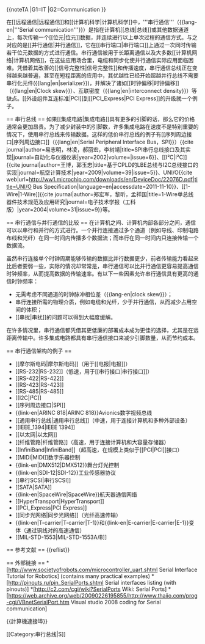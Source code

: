 {{noteTA
|G1=IT
|G2=Communication
}}

在[[远程通信|远程通信]]和[[计算机科学|计算机科学]]中，'''串行通信'''（{{lang-en|'''Serial communication'''}}）是指在计算机[[总线|总线]]或其他数据通道上，每次传输一个[[位元|位元]]数据，并连续进行以上单次过程的通信方式。与之对应的是[[并行通信|并行通信]]，它在[[串行端口|串行端口]]上通过一次同时传输若干位元数据的方式进行通信。串行通信被用于长距离通信以及大多数[[计算机网络|计算机网络]]，在这些应用场合里，电缆和同步化使并行通信实际应用面临困难。凭借着其改善的[[信号完整性|信号完整性]]和传播速度，串行通信总线正在变得越来越普遍，甚至在短程距离的应用中，其优越性已经开始超越并行总线不需要串行化元件({{lang|en|serializer}})，并解决了诸如[[时钟偏移|时钟偏移]]（{{lang|en|Clock skew}}）、互联密度（{{lang|en|interconnect density}}）等缺点。[[外设组件互连标准|PCI]]到[[PCI_Express|PCI Express]]的升级就一个例子。

== 串行总线 ==
如果[[集成电路|集成电路]]具有更多的引脚的话，那么它的价格通常会更加昂贵。为了减少封装中的引脚数，许多集成电路在速度不是特别重要的情况下，使用串行总线来传输数据。这样的低价串行总线的例子有[[序列周边接口|序列周边接口]]（{{lang|en|Serial Peripheral Interface Bus，SPI}}）<ref>{{cite journal|author=易志明，林凌，郝丽宏，李树靖|title=SPI串行总线接口及其实现|journal=自动化与仪器仪表|year=2002|volume=|issue=6}}</ref>、[[I²C|I²C]]<ref>{{cite journal|author=王博，郭玉忠|title=基于CPLD的LBE总线与I2C总线接口的实现|journal=航空计算技术|year=2009|volume=39|issue=5}}</ref>、UNI/O<ref>{{cite web|url=http://ww1.microchip.com/downloads/en/DeviceDoc/22076D.pdf|title=UNI/O Bus Specification|language=en|accessdate=2011-11-10}}</ref>、[[1-Wire|1-Wire]]<ref>{{cite journal|author=郑宏军，黎昕，孟祥国|title=1-Wire单总线器件技术规范及应用研究|journal=电子技术学报（工科版）|year=2004|volume=31|issue=9}}</ref>等。

== 串行通信与并行通信的比较 ==
在计算机之间、计算机内部各部分之间，通信可以以串行和并行的方式进行。一个并行连接通过多个通道（例如导线、印制电路布线和光纤）在同一时间内传播多个数据流；而串行在同一时间内只连接传输一个数据流。

虽然串行连接单个时钟周期能够传输的数据比并行数据更少，前者传输能力看起来比后者要弱一些，实际的情况却常常是，串行通信可以比并行通信更容易提高通信时钟频率，从而提高数据的传输速率。有以下一些因素允许串行通信具有更高的通信时钟频率：

* 无需考虑不同通道的时钟脉冲相位差（{{lang-en|clock skew}}）；
* 串行连接所需的物理介质，例如电缆和光纤，少于并行通信，从而减少占用空间的体积；
* [[串扰|串扰]]的问题可以得到大幅度缓解。

在许多情况里，串行通信都凭借其更低廉的部署成本成为更佳的选择，尤其是在远距离传输中。许多集成电路都具有串行通信接口来减少引脚数量，从而节约成本。

== 串行通信架构的例子 ==
* [[摩尔斯电码|摩尔斯电码]]（用于[[电报|电报]]）
* [[RS-232|RS-232]]（低速，用于[[串行接口|串行接口]]）
* [[RS-422|RS-422]]
* [[RS-423|RS-423]]
* [[RS-485|RS-485]]
* [[I2C|I²C]]
* [[序列周边接口|SPI]]
* {{link-en|ARINC 818|ARINC 818}}Avionics数字视频总线
* [[通用串行总线|通用串行总线]]（中速，用于连接计算机和多种外部设备）
* [[IEEE_1394|IEEE 1394]]
* [[以太网|以太网]]
* [[纤维管路|纤维管路]]（高速，用于连接计算机和大容量存储器）
* [[InfiniBand|InfiniBand]]（超高速，在规模上类似于[[PCI|PCI]]接口）
* [[MIDI|MIDI]]数字乐器控制
* {{link-en|DMX512|DMX512}}舞台灯光控制
* {{link-en|SDI-12|SDI-12}}工业传感器协议
* [[串行SCSI|串行SCSI]]
* [[SATA|SATA]]
* {{link-en|SpaceWire|SpaceWire}}航天器通信网络
* [[HyperTransport|HyperTransport]]
* [[PCI_Express|PCI Express]]
* [[同步光网络|同步光网络]]（光纤高速传输）
* {{link-en|T-carrier|T-carrier|T-1}}和{{link-en|E-carrier|E-carrier|E-1}}变体（通过铜线对的高速通信）
* [[MIL-STD-1553|MIL-STD-1553A/B]]

== 参考文献 ==
{{reflist}}

== 外部链接 ==
*[http://www.societyofrobots.com/microcontroller_uart.shtml Serial Interface Tutorial for Robotics] (contains many practical examples)
*[http://pinouts.ru/pin_SerialPorts.shtml Serial interfaces listing (with pinouts)]
*[http://c2.com/cgi/wiki?SerialPorts Wiki: Serial Ports]
*[https://web.archive.org/web/20090226195855/http://www.thaiio.com/prog-cgi/VBnetSerialPort.htm Visual studio 2008 coding for Serial communication]

{{計算機連接埠}}

[[Category:串行总线|S]]